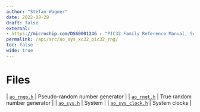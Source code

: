 ```yaml
---
author: "Stefan Wagner"
date: 2022-08-29
draft: false
external:
- https://microchip.com/DS60001246 : "PIC32 Family Reference Manual, Section 49, Crypto Engine and Random Number Generator (RNG)"
permalink: /api/src/ao_sys_xc32_pic32_rng/
toc: false
wide: true
---
```


# Files

| [`ao_rngp.h`](ao_rngp.h.md) | Pseudo-random number generator |
| [`ao_rngt.h`](ao_rngt.h.md) | True random number generator |
| [`ao_sys.h`](ao_sys.h.md) | System |
| [`ao_sys_clock.h`](ao_sys_clock.h.md) | System clocks |
